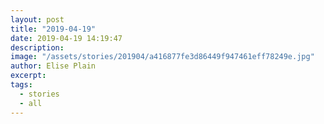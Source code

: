 ```yaml
---
layout: post
title: "2019-04-19"
date: 2019-04-19 14:19:47
description: 
image: "/assets/stories/201904/a416877fe3d86449f947461eff78249e.jpg"
author: Elise Plain
excerpt: 
tags: 
  - stories
  - all
---
```



<p></p>

